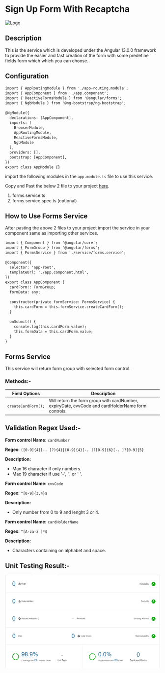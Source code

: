 # Sign Up Form With Recaptcha

![Logo](https://www.solutionanalysts.com/wp-content/uploads/2021/02/SA-Logo-high.png)

## Description

This is the service which is developed under the Angular 13.0.0 framework to provide the easier and fast creation of the form with some predefine fields form which which you can choose.

## Configuration

```
import { AppRoutingModule } from './app-routing.module';
import { AppComponent } from './app.component';
import { ReactiveFormsModule } from '@angular/forms';
import { NgbModule } from '@ng-bootstrap/ng-bootstrap';

@NgModule({
  declarations: [AppComponent],
  imports: [
    BrowserModule,
    AppRoutingModule,
    ReactiveFormsModule,
    NgbModule
  ],
  providers: [],
  bootstrap: [AppComponent],
})
export class AppModule {}
```

import the following modules in the `app.module.ts` file to use this service.

Copy and Past the below 2 file to your project [here](https://github.com/Deep1218/reusable/tree/view-card-ui/src/app/service).

1. forms.service.ts
2. forms.service.spec.ts (optional)

## How to Use Forms Service

After pasting the above 2 files to your project import the service in your component same as importing other services.

```
import { Component } from '@angular/core';
import { FormGroup } from '@angular/forms';
import { FormsService } from './service/forms.service';

@Component({
  selector: 'app-root',
  templateUrl: './app.component.html',
})
export class AppComponent {
  cardForm!: FormGroup;
  formData: any;

  constructor(private formService: FormsService) {
    this.cardForm = this.formService.createCardForm();
  }

  onSubmit() {
    console.log(this.cardForm.value);
    this.formData = this.cardForm.value;
  }
}
```

## Forms Service

This service will return form group with selected form control.

### Methods:-

| Field Options       | Description                                                                                       |
| ------------------- | ------------------------------------------------------------------------------------------------- |
| `createCardForm();` | Will return the form group with cardNumber, expiryDate, cvvCode and cardHolderName form controls. |

## Validation Regex Used:-

**Form control Name:** `cardNumber`

**Regex:** `([0-9]{4}[-. ]?){4}|[0-9]{4}[-. ]?[0-9]{6}[-. ]?[0-9]{5}`

**Description:**

- Max 16 character if only numbers.
- Max 19 character if use '-', '.' or ' '.

**Form control Name:** `cvvCode`

**Regex:** `^[0-9]{3,4}$`

**Description:**

- Only number from 0 to 9 and lenght 3 or 4.

**Form control Name:** `cardHolderName`

**Regex:** `^[A-za-z ]*$`

**Description:**

- Characters containing on alphabet and space.

## Unit Testing Result:-

![testingResult](./src/assets/img/viewCardTesting.png)
